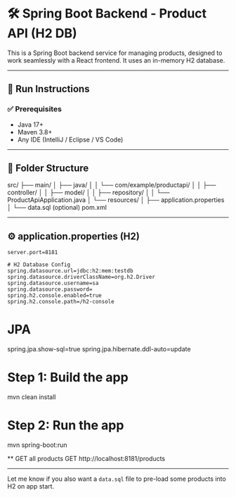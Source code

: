 # 🛠 Spring Boot Backend - Product API (H2 DB)

This is a Spring Boot backend service for managing products, designed to work seamlessly with a React frontend. It uses an in-memory H2 database.

---

## 🚀 Run Instructions

### ✅ Prerequisites

- Java 17+
- Maven 3.8+
- Any IDE (IntelliJ / Eclipse / VS Code)

---

## 📁 Folder Structure

src/
├── main/
│ ├── java/
│ │ └── com/example/productapi/
│ │ ├── controller/
│ │ ├── model/
│ │ ├── repository/
│ │ └── ProductApiApplication.java
│ └── resources/
│ ├── application.properties
│ └── data.sql (optional)
pom.xml



---

## ⚙️ application.properties (H2)

```properties
server.port=8181

# H2 Database Config
spring.datasource.url=jdbc:h2:mem:testdb
spring.datasource.driverClassName=org.h2.Driver
spring.datasource.username=sa
spring.datasource.password=
spring.h2.console.enabled=true
spring.h2.console.path=/h2-console
```
# JPA
spring.jpa.show-sql=true
spring.jpa.hibernate.ddl-auto=update


# Step 1: Build the app
mvn clean install

# Step 2: Run the app
mvn spring-boot:run


** GET all products
GET http://localhost:8181/products

---

Let me know if you also want a `data.sql` file to pre-load some products into H2 on app start.

